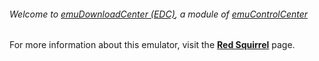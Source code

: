 ###### Welcome to [emuDownloadCenter (EDC)](https://github.com/PhoenixInteractiveNL/emuDownloadCenter/wiki/), a module of [emuControlCenter](https://github.com/PhoenixInteractiveNL/emuControlCenter/wiki/)

For more information about this emulator, visit the [**Red Squirrel**](https://github.com/PhoenixInteractiveNL/emuDownloadCenter/wiki/Emulator-redsquirrel#menu) page.
